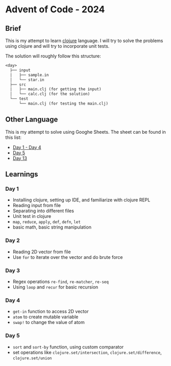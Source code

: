 # Advent of Code - 2024

## Brief

This is my attempt to learn [clojure](https://clojure.org/) language. I will try to solve the problems using clojure and will try to incorporate unit tests.

The solution will roughly follow this structure:

```txt
<day>
  ├── input
  |   ├── sample.in
  │   └── star.in
  ├── src
  |   ├── main.clj (for getting the input)
  │   └── calc.clj (for the solution)
  └── test
      └── main.clj (for testing the main.clj)
```

## Other Language

This is my attempt to solve using Googhe Sheets. The sheet can be found in this list:
* [Day 1 - Day 4](https://docs.google.com/spreadsheets/d/1J0_s6Qru7S0bcDWFz4C_9dLVCnyoUltKFkDm2KEm9TA)
* [Day 5](https://docs.google.com/spreadsheets/d/1cUUujvuAzJt4X-iOSZlPNawLPMGgD1FNMVPLfEHIvBs)
* [Day 13](https://docs.google.com/spreadsheets/d/1E6joo-I5f8YErVa0WhSB6Aaiy5w3jmh9HwfdeNORaoQ)

## Learnings

### Day 1

- Installing clojure, setting up IDE, and familiarize with clojure REPL
- Reading input from file
- Separating into different files
- Unit test in clojure
- `map`, `reduce`, `apply`, `def`, `defn`, `let`
- basic math, basic string manipulation

### Day 2

- Reading 2D vector from file
- Use `for` to iterate over the vector and do brute force

### Day 3

- Regex operations `re-find`, `re-matcher`, `re-seq`
- Using `loop` and `recur` for basic recursion

### Day 4

- `get-in` function to access 2D vector
- `atom` to create mutable variable
- `swap!` to change the value of atom

### Day 5

- `sort` and `sort-by` function, using custom comparator
- set operations like `clojure.set/intersection`, `clojure.set/difference`, `clojure.set/union`
